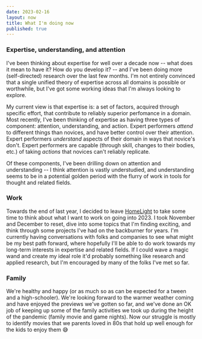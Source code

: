 ```yaml
---
date: 2023-02-16
layout: now
title: What I'm doing now
published: true
---
```


### Expertise, understanding, and attention

I've been thinking about expertise for well over a decade now -- what does it mean to have it? How do you develop it? -- and I've been doing more (self-directed) research over the last few months. I'm not entirely convinced that a single unified theory of expertise across all domains is possible or worthwhile, but I've got some working ideas that I'm always looking to explore.

My current view is that expertise is: a set of factors, acquired through specific effort, that contribute to reliably superior perfomance in a domain. Most recently, I've been thinking of expertise as having three types of component: attention, understanding, and action. Expert performers *attend* to different things than novices, and have better control over their attention. Expert performers *understand* aspects of their domain in ways that novice's don't. Expert performers are capable (through skill, changes to their bodies, etc.) of taking *actions* that novices can't reliably replicate.

Of these components, I've been drilling down on attention and understanding -- I think attention is vastly understudied, and understanding seems to be in a potential golden period with the flurry of work in tools for thought and related fields.

### Work

Towards the end of last year, I decided to leave [HomeLight](https://www.homelight.com/) to take some time to think about what I want to work on going into 2023. I took November and December to reset, dive into some topics that I'm finding exciting, and think through some projects I've had on the backburner for years. I'm currently having conversations with folks and companies to see what might be my best path forward, where hopefully I'll be able to do work towards my long-term interests in expertise and related fields. If I could wave a magic wand and create my ideal role it'd probably something like research and applied research, but I'm encouraged by many of the folks I've met so far.

### Family

We're healthy and happy (or as much so as can be expected for a tween and a high-schooler). We're looking forward to the warmer weather coming and have enjoyed the previews we've gotten so far, and we've done an OK job of keeping up some of the family activities we took up during the height of the pandemic (family movie and game nights). Now our struggle is mostly to identify movies that we parents loved in 80s that hold up well enough for the kids to enjoy them 😅
